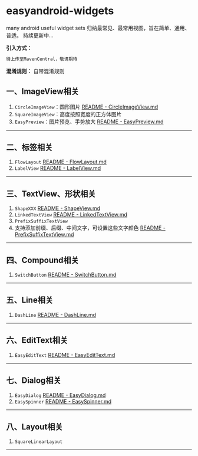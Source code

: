 # easyandroid-widgets
many android useful widget sets
归纳最常见、最常用视图，旨在简单、通用、普适。
持续更新中...

**引入方式：**
```xml
待上传至MavenCentral，敬请期待
```

**混淆规则：**
自带混淆规则


## 一、ImageView相关
1. `CircleImageView`：圆形图片
[README - CircleImageView.md](easy-widgets/src/main/java/com/easyandroid/widgets/imageview/README%20-%20CircleImageView.md)
2. `SquareImageView`：高度按照宽度的正方体图片
3. `EasyPreview`：图片预览、手势放大
[README - EasyPreview.md](easy-widgets/src/main/java/com/easyandroid/widgets/imageview/preview/README%20-%20EasyPreview.md)

-----

## 二、标签相关
1. `FlowLayout`
[README - FlowLayout.md](easy-widgets/src/main/java/com/easyandroid/widgets/label/README%20-%20FlowLayout.md)
2. `LabelView`
[README - LabelView.md](easy-widgets/src/main/java/com/easyandroid/widgets/label/README%20-%20LabelView.md)
-----

## 三、TextView、形状相关
1. `ShapeXXX`
[README - ShapeView.md](easy-widgets/src/main/java/com/easyandroid/widgets/textview/shape/README%20-%20ShapeView.md)
2. `LinkedTextView`
[README - LinkedTextView.md](easy-widgets/src/main/java/com/easyandroid/widgets/textview/link/README%20-%20LinkedTextView.md)
3. `PrefixSuffixTextView`
4. 支持添加前缀、后缀、中间文字，可设置这些文字颜色
[README - PrefixSuffixTextView.md](easy-widgets/src/main/java/com/easyandroid/widgets/textview/README%20-%20PrefixSuffixTextView.md)
-----

## 四、Compound相关
1. `SwitchButton`
[README - SwitchButton.md](easy-widgets/src/main/java/com/easyandroid/widgets/compound/README%20-%20SwitchButton.md)
-----

## 五、Line相关
1. `DashLine`
[README - DashLine.md](easy-widgets/src/main/java/com/easyandroid/widgets/line/README%20-%20DashLine.md)
-----

## 六、EditText相关
1. `EasyEditText`
[README - EasyEditText.md](easy-widgets/src/main/java/com/easyandroid/widgets/edittext/README%20-%20EasyEditText.md)
-----

## 七、Dialog相关
1. `EasyDialog`
[README - EasyDialog.md](easy-widgets/src/main/java/com/easyandroid/widgets/dialog/dialog/README%20-%20EasyDialog.md)
2. `EasySpinner`
[README - EasySpinner.md](easy-widgets/src/main/java/com/easyandroid/widgets/dialog/spinner/README%20-%20EasySpinner.md)
-----

## 八、Layout相关
1. `SquareLinearLayout`

-----


